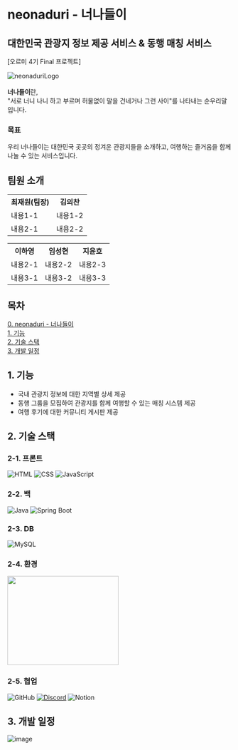# neonaduri - 너나들이
## 대한민국 관광지 정보 제공 서비스 & 동행 매칭 서비스
[오르미 4기 Final 프로젝트]

![neonaduriLogo](https://github.com/oreumi4-final-project-team3/neonaduri/assets/128894133/deff7cc1-b052-4e01-b6d4-755e1c77260a)<br>
<br>
**너나들이**란,<br>
"서로 너니 나니 하고 부르며 허물없이 말을 건네거나 그런 사이"를 나타내는 순우리말 입니다. 

### 목표
우리 너나들이는 대한민국 곳곳의 정겨운 관광지들을 소개하고, 여행하는 즐거움을 함께 나눌 수 있는 서비스입니다.

## 팀원 소개
<table>
  <tr>
    <th>최재원(팀장)</th>
    <th>김의찬</th>
  </tr>
  <tr>
    <td>내용1-1</td>
    <td>내용1-2</td>
  </tr>
  <tr>
    <td>내용2-1</td>
    <td>내용2-2</td>
  </tr>
</table>

<table>
  <tr>
    <th>이하영</th>
    <th>임성현</th>
    <th>지윤호</th>
  </tr>
  <tr>
    <td>내용2-1</td>
    <td>내용2-2</td>
    <td>내용2-3</td>
  </tr>
  <tr>
    <td>내용3-1</td>
    <td>내용3-2</td>
    <td>내용3-3</td>
  </tr>
</table>

## 목차
[0. neonaduri - 너나들이](#neonaduri---너나들이)<br>
[1. 기능](#1-기능)<br>
[2. 기술 스택](#2-기술-스택)<br>
[3. 개발 일정](#3-개발-일정)

## 1. 기능
- 국내 관광지 정보에 대한 지역별 상세 제공
- 동행 그룹을 모집하여 관광지를 함께 여행할 수 있는 매칭 시스템 제공
- 여행 후기에 대한 커뮤니티 게시판 제공

## 2. 기술 스택
### 2-1. 프론트
![HTML](https://img.shields.io/badge/-HTML-orange?style=flat&logo=html5&logoColor=white)
![CSS](https://img.shields.io/badge/-CSS-blue?style=flat&logo=css3&logoColor=white)
![JavaScript](https://img.shields.io/badge/-JavaScript-yellow?style=flat&logo=javascript&logoColor=white)

### 2-2. 백
![Java](https://img.shields.io/badge/-Java-red?style=flat&logo=java&logoColor=white)
![Spring Boot](https://img.shields.io/badge/-Spring%20Boot-green?style=flat&logo=spring-boot)

### 2-3. DB
![MySQL](https://img.shields.io/badge/-MySQL-blue?style=flat&logo=mysql&logoColor=white)

### 2-4. 환경
<img src="https://github.com/oreumi4-final-project-team3/neonaduri/assets/128894133/f1b994e6-60a0-48a1-87f1-7fdf7eab7bfa" width="250" height="200">

### 2-5. 협업
![GitHub](https://img.shields.io/badge/-GitHub-black?style=flat&logo=github)
[![Discord](https://img.shields.io/badge/Discord-7289DA?style=flat&logo=discord&color=2C2F33)](https://discord.com)
![Notion](https://img.shields.io/badge/-Notion-black?style=flat&logo=notion&logoColor=white)

## 3. 개발 일정
![image](https://github.com/oreumi4-final-project-team3/neonaduri/assets/128894133/29961eb7-98d2-423e-8f3e-cfe0b8fac843)
